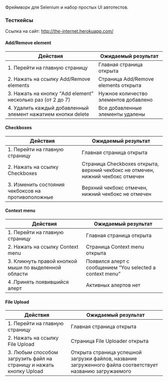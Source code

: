 Фреймворк для Selenium и набор простых UI автотестов.


### Тесткейсы

Ссылка на сайт: http://the-internet.herokuapp.com/
#### Add/Remove element
| **Действия**                                                  | **Ожидаемый результат**               |
|---------------------------------------------------------------|---------------------------------------|
| 1. Перейти на главную страницу                                | Главная страница открыта              |
| 2. Нажать на ссылку Add/Remove elements                       | Страница Add/Remove elements открыта  |
| 3. Нажать на кнопку “Add element” несколько раз (от 2 до 7)   | Нужное количество элементов добавлено |
| 4. Удалить каждый добавленный элемент нажатием кнопки delete  | Все добавленные элементы удалены      |

#### Checkboxes
| **Действия**                                       | **Ожидаемый результат**                                                         |
|----------------------------------------------------|---------------------------------------------------------------------------------|
| 1. Перейти на главную страницу                     | Главная страница открыта                                                        |
| 2. Нажать на ссылку Checkboxes                     | Страница Checkboxes открыта, верхний чекбокс не отмечен, нижний чекбокс отмечен |
| 3. Изменить состояния чекбоксов на противоположные | Верхний чекбокс отмечен, нижний чекбокс не отмечен                              |

#### Context menu
| **Действия**                                          | **Ожидаемый результат**                                   |
|-------------------------------------------------------|-----------------------------------------------------------|
| 1. Перейти на главную страницу                        | Главная страница открыта                                  |
| 2. Нажать на ссылку Context menu                      | Страница Context menu открыта                             |
| 3. Кликнуть правой кнопкой мыши по выделенной области | Появился алерт с сообщением “You selected a context menu” |
| 4 .Принять появившийся алерт                          | Активных алертов нет                                      |

#### File Upload
| **Действия**                                                        | **Ожидаемый результат**                                                                                    |
|---------------------------------------------------------------------|------------------------------------------------------------------------------------------------------------|
| 1. Перейти на главную страницу                                      | Главная страница открыта                                                                                   |
| 2. Нажать на ссылку File Upload                                     | Страница File Uploader открыта                                                                             |
| 3. Любым способом загрузить файл на страницу и нажать кнопку Upload | Открыта страница успешной загрузки файлов, название загруженного файла соответствует названию загружаемого |

